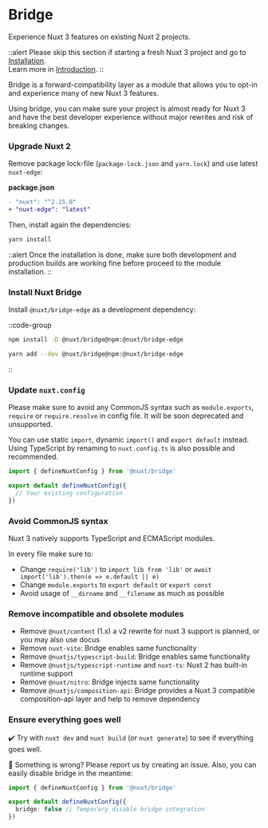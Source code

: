 # Bridge

Experience Nuxt 3 features on existing Nuxt 2 projects.

::alert
Please skip this section if starting a fresh Nuxt 3 project and go to [Installation](/getting-started/installation).<br>
Learn more in [Introduction](/getting-started/introduction).
::

Bridge is a forward-compatibility layer as a module that allows you to opt-in and experience many of new Nuxt 3 features.

Using bridge, you can make sure your project is almost ready for Nuxt 3 and have the best developer experience without major rewrites and risk of breaking changes.


### Upgrade Nuxt 2

Remove package lock-file (`package-lock.json` and `yarn.lock`) and use latest `nuxt-edge`:

**package.json**

```diff
- "nuxt": "^2.15.0"
+ "nuxt-edge": "latest"
```

Then, install again the dependencies:

```bash
yarn install
```

::alert
Once the installation is done, make sure both development and production builds are working fine before proceed to the module installation.
::

### Install Nuxt Bridge

Install `@nuxt/bridge-edge` as a development dependency:

::code-group
```bash [NPM]
npm install -D @nuxt/bridge@npm:@nuxt/bridge-edge
```
```bash [Yarn]
yarn add --dev @nuxt/bridge@npm:@nuxt/bridge-edge
```
::

### Update `nuxt.config`

Please make sure to avoid any CommonJS syntax such as `module.exports`, `require` or `require.resolve` in config file. It will be soon deprecated and unsupported.

You can use static `import`, dynamic `import()` and `export default` instead. Using TypeScript by renaming to `nuxt.config.ts` is also possible and recommended.

```ts [nuxt.config.js]
import { defineNuxtConfig } from '@nuxt/bridge'

export default defineNuxtConfig({
  // Your existing configuration
})
```

### Avoid CommonJS syntax

Nuxt 3 natively supports TypeScript and ECMAScript modules.

In every file make sure to:
- Change `require('lib')` to `import lib from 'lib'` or `await import('lib').then(e => e.default || e)`
- Change `module.exports` to `export default` or `export const`
- Avoid usage of `__dirname` and `__filename` as much as possible

### Remove incompatible and obsolete modules

- Remove `@nuxt/content` (1.x) a v2 rewrite for nuxt 3 support is planned, or you may also use docus
- Remove `nuxt-vite`: Bridge enables same functionality
- Remove `@nuxtjs/typescript-build`: Bridge enables same functionality
- Remove `@nuxtjs/typescript-runtime` and `nuxt-ts`: Nuxt 2 has built-in runtime support
- Remove `@nuxt/nitro`: Bridge injects same functionality
- Remove `@nuxtjs/composition-api`: Bridge provides a Nuxt 3 compatible composition-api layer and help to remove dependency

### Ensure everything goes well

✔️ Try with `nuxt dev` and `nuxt build` (or `nuxt generate`) to see if everything goes well.

🐛 Something is wrong? Please report us by creating an issue. Also, you can easily disable bridge in the meantime:

```ts [nuxt.config.js]
import { defineNuxtConfig } from '@nuxt/bridge'

export default defineNuxtConfig({
  bridge: false // Temporary disable bridge integration
})
```

